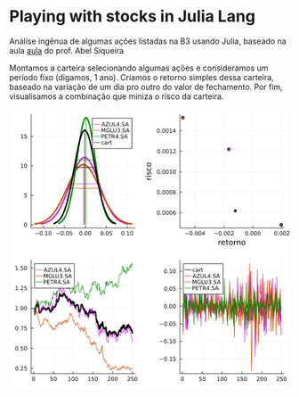 # Playing with stocks in Julia Lang

Análise ingênua de algumas ações listadas na B3 usando Julia, baseado na aula  [aula](https://www.youtube.com/watch?v=tJlQPuYgv3Q&ab_channel=AbelSiqueira) do prof. Abel Siqueira

Montamos a carteira selecionando algumas ações e consideramos um período fixo (digamos, 1 ano).
Criamos o retorno simples dessa carteira, baseado na variação de um dia pro outro do valor de fechamento.
Por fim, visualisamos a combinação que miniza o risco da carteira.


![alt text](https://github.com/FelipeConsole/Playing_with_stocks/blob/main/file.png)

```
